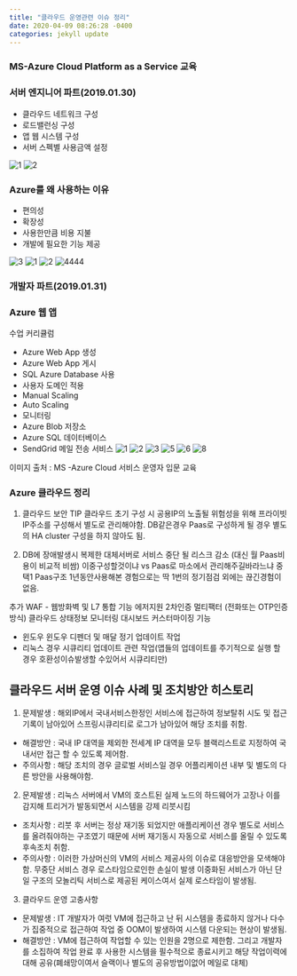```yaml
---
title: "클라우드 운영관련 이슈 정리"
date: 2020-04-09 08:26:28 -0400
categories: jekyll update
---
```

### MS-Azure Cloud Platform as a Service 교육 
### 서버 엔지니어 파트(2019.01.30)
 - 클라우드 네트워크 구성 
 - 로드밸런싱 구성
 - 앱 웹 시스템 구성
 - 서버 스펙별 사용금액 설정

![1](https://user-images.githubusercontent.com/12209348/46652690-ca2e2480-cbde-11e8-9e50-1dd2fc9882ac.PNG)
![2](https://user-images.githubusercontent.com/12209348/46653309-a835a180-cbe0-11e8-9d6f-0e102abe8e7f.PNG)

### Azure를 왜 사용하는 이유
 - 편의성
 - 확장성
 - 사용한만큼 비용 지불
 - 개발에 필요한 기능 제공

![3](https://user-images.githubusercontent.com/12209348/46905552-8ade3b80-cf30-11e8-823b-07d6375e8b96.PNG)
![1](https://user-images.githubusercontent.com/12209348/46905553-8ade3b80-cf30-11e8-9dcc-516cdcddcfa6.PNG)
![2](https://user-images.githubusercontent.com/12209348/46905554-8b76d200-cf30-11e8-97e7-df63eee8ae71.PNG)
![4444](https://user-images.githubusercontent.com/12209348/51954438-88720400-2483-11e9-8c7f-2b220d731fae.JPG)

### 개발자 파트(2019.01.31) 
### Azure 웹 앱
수업 커리큘럼
 - Azure Web App 생성
 - Azure Web App 게시
 - SQL Azure Database 사용
 - 사용자 도메인 적용
 - Manual Scaling
 - Auto Scaling
 - 모니터링
 -  Azure Blob 저장소
 - Azure SQL 데이터베이스
 - SendGrid 메일 전송 서비스
![1](https://user-images.githubusercontent.com/12209348/52025388-6e99f500-2547-11e9-98c1-c3b5df4718e2.JPG)
![2](https://user-images.githubusercontent.com/12209348/52025392-722d7c00-2547-11e9-9ba1-d76e34fad62a.JPG)
![3](https://user-images.githubusercontent.com/12209348/52025379-6b066e00-2547-11e9-936b-bb4f03a6d278.JPG)
![5](https://user-images.githubusercontent.com/12209348/52025382-6cd03180-2547-11e9-9d8b-fb0bec79fe30.JPG)
![6](https://user-images.githubusercontent.com/12209348/52025383-6d68c800-2547-11e9-9b88-51adcfe79fec.JPG)
![8](https://user-images.githubusercontent.com/12209348/52025384-6e015e80-2547-11e9-9081-9503ba3aa2de.JPG)

이미지 출처 : MS -Azure Cloud 서비스 운영자 입문 교육





### Azure 클라우드 정리
1. 클라우드 보안 TIP
 클라우드 초기 구성 시 공용IP의 노출될 위험성을 위해 프라이빗 IP주소를 구성해서 별도로 관리해야함.
 DB같은경우 Paas로 구성하게 될 경우 별도의 HA cluster 구성을 하지 않아도 됨.

2. DB에 장애발생시 복제한 대체서버로 서비스 중단 될 리스크 감소 (대신 월 Paas비용이 비교적 비쌈) 이중구성할것이냐 vs Paas로 마소에서 관리해주길바라느냐 중 택1 Paas구조 1년동안사용해본 경험으로는 딱 1번의 정기점검 외에는 끊긴경험이 없음.
 
추가 WAF - 웹방화벽 및 L7 통합 기능 에저지원
2차인증 멀티팩터 (전화또는 OTP인증방식)
클라우드 상태정보 모니터링 대시보드 커스터마이징 기능

 - 윈도우 윈도우 디펜더 및 매달 정기 업데이트 작업
 - 리눅스 경우 시큐리티 업데이트 관련 작업(앱들의 업데이트를 주기적으로 실행 할 경우 호환성이슈발생할 수있어서 시큐리티만)






 
## 클라우드 서버 운영 이슈 사례 및 조치방안 히스토리
1. 문제발생 :  해외IP에서 국내서비스한정인 서비스에 접근하여 정보탈취 시도 및 접근기록이 남아있어 
 스프링시큐리티로 로그가 남아있어 해당 조치를 취함.
 - 해결방안 : 국내 IP 대역을 제외한 전세계 IP 대역을 모두 블랙리스트로 지정하여 국내서만 접근 할 수 있도록 제어함.
 - 주의사항 : 해당 조치의 경우 글로벌 서비스일 경우 어플리케이션 내부 및 별도의 다른 방안을 사용해야함.
 
 
 
 2. 문제발생 : 리눅스 서버에서 VM의 호스트된 실제 노드의 하드웨어가 고장나 이를 감지해 트리거가 발동되면서 시스템을 강제 리붓시킴
  - 조치사항 : 리붓 후 서버는 정상 재기동 되었지만 애플리케이션 경우 별도로 서비스를 올려줘야하는 구조였기 때문에 서버 재기동시 자동으로 서비스를 올릴 수 있도록 후속조치 취함.
  - 주의사항 :  이러한 가상머신의 VM의 서비스 제공사의 이슈로 대응방안을 모색해야함. 무중단 서비스 경우 로스타임으로인한 손실이 발생 이중화된 서비스가 아닌 단일 구조의 모놀리틱 서비스로 제공된 케이스여서 실제 로스타임이 발생됨.
 
 
 3. 클라우드 운영 고충사항
 - 문제발생 :  IT 개발자가 여럿 VM에 접근하고 난 뒤 시스템을 종료하지 않거나 다수가 집중적으로 접근하여 작업 중 OOM이 발생하여 시스템 다운되는 현상이 발생됨.
 - 해결방안 : VM에 접근하여 작업할 수 있는 인원을 2명으로 제한함. 그리고 개발자를 소집하여 작업 완료 후 사용한 시스템을 필수적으로 종료시키고 해당 작업이력에대해 공유(폐쇄망이여서 슬랙이나 별도의 공유방법이없어 메일로 대체)
